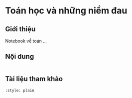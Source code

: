 # Toán học và những niềm đau

## Giới thiệu

Notebook về toán ...

## Nội dung

```{tableofcontents}
```

## Tài liệu tham khảo

```{bibliography}
:style: plain
```